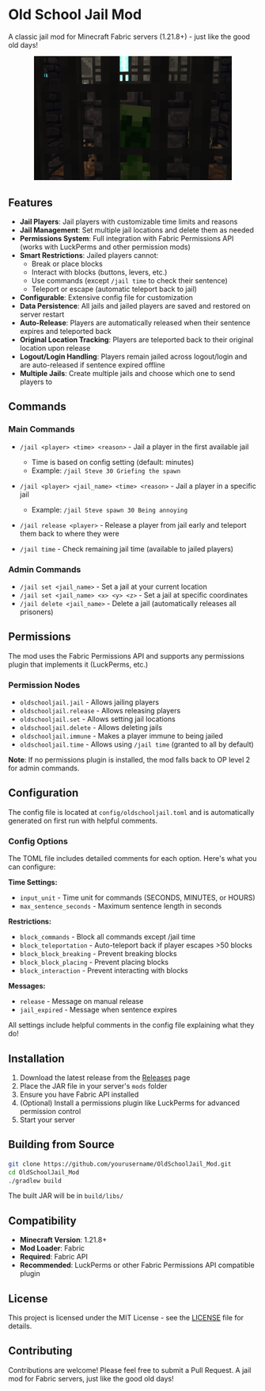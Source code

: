 # Old School Jail Mod

A classic jail mod for Minecraft Fabric servers (1.21.8+) - just like the good old days!

<p align="center">
  <img src="OldSchoolJailLogo.png" alt="Old School Jail Logo" width="400">
</p>

## Features

- **Jail Players**: Jail players with customizable time limits and reasons
- **Jail Management**: Set multiple jail locations and delete them as needed
- **Permissions System**: Full integration with Fabric Permissions API (works with LuckPerms and other permission mods)
- **Smart Restrictions**: Jailed players cannot:
  - Break or place blocks
  - Interact with blocks (buttons, levers, etc.)
  - Use commands (except `/jail time` to check their sentence)
  - Teleport or escape (automatic teleport back to jail)
- **Configurable**: Extensive config file for customization
- **Data Persistence**: All jails and jailed players are saved and restored on server restart
- **Auto-Release**: Players are automatically released when their sentence expires and teleported back
- **Original Location Tracking**: Players are teleported back to their original location upon release
- **Logout/Login Handling**: Players remain jailed across logout/login and are auto-released if sentence expired offline
- **Multiple Jails**: Create multiple jails and choose which one to send players to

## Commands

### Main Commands
- `/jail <player> <time> <reason>` - Jail a player in the first available jail
  - Time is based on config setting (default: minutes)
  - Example: `/jail Steve 30 Griefing the spawn`

- `/jail <player> <jail_name> <time> <reason>` - Jail a player in a specific jail
  - Example: `/jail Steve spawn 30 Being annoying`

- `/jail release <player>` - Release a player from jail early and teleport them back to where they were

- `/jail time` - Check remaining jail time (available to jailed players)

### Admin Commands
- `/jail set <jail_name>` - Set a jail at your current location
- `/jail set <jail_name> <x> <y> <z>` - Set a jail at specific coordinates
- `/jail delete <jail_name>` - Delete a jail (automatically releases all prisoners)

## Permissions

The mod uses the Fabric Permissions API and supports any permissions plugin that implements it (LuckPerms, etc.)

### Permission Nodes
- `oldschooljail.jail` - Allows jailing players
- `oldschooljail.release` - Allows releasing players
- `oldschooljail.set` - Allows setting jail locations
- `oldschooljail.delete` - Allows deleting jails
- `oldschooljail.immune` - Makes a player immune to being jailed
- `oldschooljail.time` - Allows using `/jail time` (granted to all by default)

**Note**: If no permissions plugin is installed, the mod falls back to OP level 2 for admin commands.

## Configuration

The config file is located at `config/oldschooljail.toml` and is automatically generated on first run with helpful comments.

### Config Options

The TOML file includes detailed comments for each option. Here's what you can configure:

**Time Settings:**
- `input_unit` - Time unit for commands (SECONDS, MINUTES, or HOURS)
- `max_sentence_seconds` - Maximum sentence length in seconds

**Restrictions:**
- `block_commands` - Block all commands except /jail time
- `block_teleportation` - Auto-teleport back if player escapes >50 blocks
- `block_block_breaking` - Prevent breaking blocks
- `block_block_placing` - Prevent placing blocks  
- `block_interaction` - Prevent interacting with blocks

**Messages:**
- `release` - Message on manual release
- `jail_expired` - Message when sentence expires

All settings include helpful comments in the config file explaining what they do!

## Installation

1. Download the latest release from the [Releases](https://github.com/yourusername/OldSchoolJail_Mod/releases) page
2. Place the JAR file in your server's `mods` folder
3. Ensure you have Fabric API installed
4. (Optional) Install a permissions plugin like LuckPerms for advanced permission control
5. Start your server

## Building from Source

```bash
git clone https://github.com/yourusername/OldSchoolJail_Mod.git
cd OldSchoolJail_Mod
./gradlew build
```

The built JAR will be in `build/libs/`

## Compatibility

- **Minecraft Version**: 1.21.8+
- **Mod Loader**: Fabric
- **Required**: Fabric API
- **Recommended**: LuckPerms or other Fabric Permissions API compatible plugin

## License

This project is licensed under the MIT License - see the [LICENSE](LICENSE) file for details.

## Contributing

Contributions are welcome! Please feel free to submit a Pull Request.
A jail mod for Fabric servers, just like the good old days!
